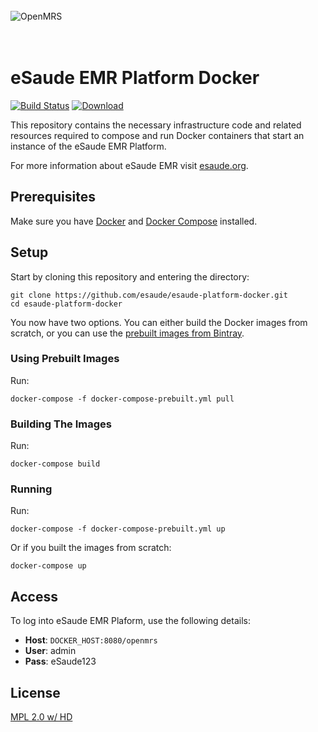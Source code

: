 <br/><br/><br/>
<img src="https://s3-eu-west-1.amazonaws.com/esaude/images/esaude-site-header.png" alt="OpenMRS"/>
<br/><br/><br/>

# eSaude EMR Platform Docker

[![Build Status](https://travis-ci.org/esaude/esaude-platform-docker.svg?branch=master)](https://travis-ci.org/esaude/esaude-platform-docker)
 [![Download](https://api.bintray.com/packages/esaude/platform-docker/tomcat/images/download.svg) ](https://bintray.com/esaude/platform-docker/tomcat/_latestVersion)

This repository contains the necessary infrastructure code and related resources
required to compose and run Docker containers that start an instance
of the eSaude EMR Platform.

For more information about eSaude EMR visit [esaude.org](http://www.esaude.org/).

## Prerequisites

Make sure you have [Docker](https://docs.docker.com/) and [Docker Compose](https://docs.docker.com/compose/install/) installed.

## Setup

Start by cloning this repository and entering the directory:

````
git clone https://github.com/esaude/esaude-platform-docker.git
cd esaude-platform-docker
````

You now have two options. You can either build the Docker images from scratch,
or you can use the [prebuilt images from Bintray](https://bintray.com/esaude/platform-docker).

### Using Prebuilt Images

Run:

```
docker-compose -f docker-compose-prebuilt.yml pull
```

### Building The Images

Run:

```
docker-compose build
```

### Running

Run:

```
docker-compose -f docker-compose-prebuilt.yml up
```

Or if you built the images from scratch:

```
docker-compose up
```

## Access

To log into eSaude EMR Plaform, use the following details:

* **Host**: `DOCKER_HOST:8080/openmrs`
* **User**: admin
* **Pass**: eSaude123


## License

[MPL 2.0 w/ HD](http://openmrs.org/license/)
